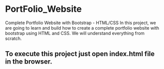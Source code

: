 # PortFolio_Website 
Complete Portfolio Website with Bootstrap -  HTML/CSS In this project, we are going to learn and build how to create a complete portfolio website with bootstrap using HTML and CSS. We will understand everything from scratch. 

## To execute this project just open index.html file in the browser.
